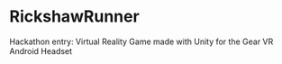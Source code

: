 # RickshawRunner
Hackathon entry: Virtual Reality Game made with Unity for the Gear VR Android Headset
